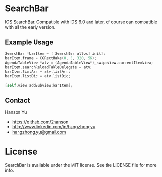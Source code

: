 SearchBar
=========

IOS SearchBar. Compatible with IOS 6.0 and later, of course can compatible with all the early version.

## Example Usage

``` objective-c
SearchBar *barItem = [[SearchBar alloc] init];
barItem.frame = CGRectMake(0, 0, 320, 56);
AgendaTableView *atv = (AgendaTableView*)_swipeView.currentItemView;
barItem.searchReloadTableDelegate = atv;
barItem.listArr = atv.listArr;
barItem.listDic = atv.listDic;
    
[self.view addSubview:barItem];
```

## Contact
Hanson Yu

- https://github.com/2hanson
- http://www.linkedin.com/in/hangzhongyu
- hangzhong.yu@gmail.com

License
=========
SearchBar is available under the MIT license. See the LICENSE file for more info.
